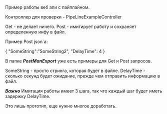 Пример работы веб апи с пайплайном.

Контроллер для проверки - PipeLineExampleController

Get - не делает ничего.
Post - имитирует работу и сохраняет определенную инфу в файл.

Пример Post json`а:

{
	"SomeString":"SomeString2",
	"DelayTime": 4
}

В папке ***PostManExport*** уже есть примеры для Get и Post запросов.

SomeString - просто стринга, которая будет в файле.
DelayTime - сколько секунд будет ожидание, прежде чем отправить информацию в файл.

***Важно***
Имитация работы имеет 3 шага, так что каждый шаг будет иметь задержку DelayTime.

Это лишь прототип, еще нужно многое доработать.